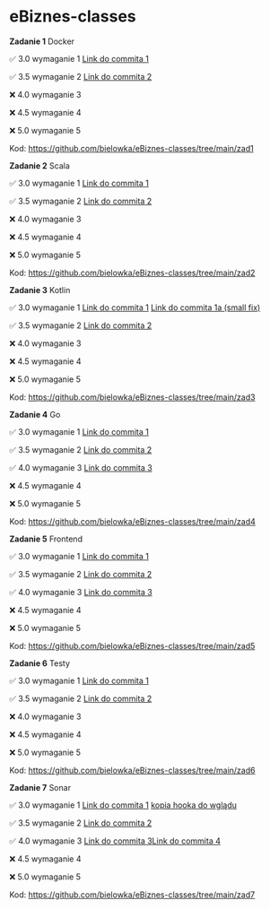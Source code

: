 # eBiznes-classes
**Zadanie 1** Docker

:white_check_mark: 3.0 wymaganie 1 [Link do commita 1](https://github.com/bielowka/eBiznes-classes/commit/6d99aff3d7c1685119380fcc501755d73b0bb57c)

:white_check_mark: 3.5 wymaganie 2 [Link do commita 2](https://github.com/bielowka/eBiznes-classes/commit/be9c99d5b1407077a6af69480beb501b9e121e9c)

:x: 4.0 wymaganie 3

:x: 4.5 wymaganie 4

:x: 5.0 wymaganie 5


Kod: https://github.com/bielowka/eBiznes-classes/tree/main/zad1

**Zadanie 2** Scala

:white_check_mark: 3.0 wymaganie 1 [Link do commita 1](https://github.com/bielowka/eBiznes-classes/commit/863ce39034115c4deb5de512a6ea8e8715d8b65d)

:white_check_mark: 3.5 wymaganie 2 [Link do commita 2](https://github.com/bielowka/eBiznes-classes/commit/863ce39034115c4deb5de512a6ea8e8715d8b65d)

:x: 4.0 wymaganie 3

:x: 4.5 wymaganie 4

:x: 5.0 wymaganie 5


Kod: https://github.com/bielowka/eBiznes-classes/tree/main/zad2

**Zadanie 3** Kotlin

:white_check_mark: 3.0 wymaganie 1 [Link do commita 1](https://github.com/bielowka/eBiznes-classes/commit/462019c327943869df14c814e32732c0b2902e35)
[Link do commita 1a (small fix)](https://github.com/bielowka/eBiznes-classes/commit/d9fd521fca62d5c6f4d6844c8324a9dbe0b783a2)

:white_check_mark: 3.5 wymaganie 2 [Link do commita 2](https://github.com/bielowka/eBiznes-classes/commit/3811e7efbc303af91458eea50583f56fd4739876)

:x: 4.0 wymaganie 3

:x: 4.5 wymaganie 4

:x: 5.0 wymaganie 5


Kod: https://github.com/bielowka/eBiznes-classes/tree/main/zad3

**Zadanie 4** Go

:white_check_mark: 3.0 wymaganie 1 [Link do commita 1](https://github.com/bielowka/eBiznes-classes/commit/529e00fb6e2ab7b6002933aafadf3eb1c46fe471)

:white_check_mark: 3.5 wymaganie 2 [Link do commita 2](https://github.com/bielowka/eBiznes-classes/commit/5d77ef1b8b25457fabd9e14d40fb35bfb3c22a20)

:white_check_mark: 4.0 wymaganie 3 [Link do commita 3](https://github.com/bielowka/eBiznes-classes/commit/5d77ef1b8b25457fabd9e14d40fb35bfb3c22a20)

:x: 4.5 wymaganie 4

:x: 5.0 wymaganie 5


Kod: https://github.com/bielowka/eBiznes-classes/tree/main/zad4

**Zadanie 5** Frontend

:white_check_mark: 3.0 wymaganie 1 [Link do commita 1](https://github.com/bielowka/eBiznes-classes/commit/5573b1e36e3762400698d1251b061b95e0fb9548)

:white_check_mark: 3.5 wymaganie 2 [Link do commita 2](https://github.com/bielowka/eBiznes-classes/commit/1008e1ace9be6452eb3657f2bedd2a9b71a92110)

:white_check_mark: 4.0 wymaganie 3 [Link do commita 3](https://github.com/bielowka/eBiznes-classes/commit/b0707ea190fec92484e329290a56d24c70b3fec2)

:x: 4.5 wymaganie 4

:x: 5.0 wymaganie 5


Kod: https://github.com/bielowka/eBiznes-classes/tree/main/zad5

**Zadanie 6** Testy

:white_check_mark: 3.0 wymaganie 1 [Link do commita 1](https://github.com/bielowka/eBiznes-classes/commit/95851d30615c20cd381af7ff0d1655cdf1699bf8)

:white_check_mark: 3.5 wymaganie 2 [Link do commita 2](https://github.com/bielowka/eBiznes-classes/commit/95851d30615c20cd381af7ff0d1655cdf1699bf8)

:x: 4.0 wymaganie 3

:x: 4.5 wymaganie 4

:x: 5.0 wymaganie 5


Kod: https://github.com/bielowka/eBiznes-classes/tree/main/zad6

**Zadanie 7** Sonar

:white_check_mark: 3.0 wymaganie 1 [Link do commita 1](https://github.com/bielowka/eBiznes-classes/commit/497e667ae546330a9aefeeadf097b832170f49a0) [kopia hooka do wglądu](https://github.com/bielowka/eBiznes-classes/commit/b04c350e89694f1d8c15054e60345026a8b99f65)

:white_check_mark: 3.5 wymaganie 2 [Link do commita 2](https://github.com/bielowka/eBiznes-classes/commit/d74b587785ed76ff27150fe870a120afc3fd9760)

:white_check_mark: 4.0 wymaganie 3 [Link do commita 3](https://github.com/bielowka/eBiznes-classes/commit/8f73f764cdb389245bfde7c50f5a5e18f2baeac5)[Link do commita 4](https://github.com/bielowka/eBiznes-classes/commit/7277fa3dcf47a2fe78e139d57acbc1fbabc80c40)

:x: 4.5 wymaganie 4

:x: 5.0 wymaganie 5


Kod: https://github.com/bielowka/eBiznes-classes/tree/main/zad7
